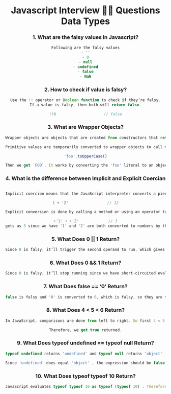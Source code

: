 <div align="center">
  <h1> Javascript Interview 👨‍💻️ Questions Data Types </h1>
  <div>

### 1. What are the **falsy values** in Javascript?

```js
Following are the falsy values
- ''
- 0
- null
- undefined
- false
- NaN
```

### 2. How to check if value is falsy?

```js
Use the !! operator or Boolean function to check if they’re falsy.
If a value is falsy, then both will return false.

!!0                     // false
```

### 3. What are Wrapper Objects?

```js
Wrapper objects are objects that are created from constructors that return primitive values but have the type 'object' if it’s a number or a string. Symbols and BigInt have their own types.

Primitive values are temporarily converted to wrapper objects to call methods.

'foo'.toUpperCase()

Then we get `FOO`. It works by converting the 'foo' literal to an object and then call the toUpperCase() method on it.
```

### 4. What is the difference between Implicit and Explicit Coercian

```js

Implicit coercion means that the JavaScript interpreter converts a piece of data from one type to another without explicitly calling a method.

1 + '2'                 // 12

Explicit conversion is done by calling a method or using an operator to convert a type.

+'1' + +'2'             // 3
gets us 3 since we have '1' and '2' are both converted to numbers by the unary + operator.
```

### 5. What Does 0 || 1 Return?

```js
Since 0 is falsy, it’ll trigger the second operand to run, which gives us 1. Therefore, it should return 1.
```

### 6. What Does 0 && 1 Return?

```js
Since 0 is falsy, it’ll stop running since we have short-circuited evaluation. Therefore, we get 0 returned.
```

### 7. What Does false == ‘0’ Return?

```js
false is falsy and '0' is converted to 0, which is falsy, so they are the same in terms of the ==’s comparison criteria. Therefore, we should get true returned.
```

### 8. What Does 4 < 5 < 6 Return?

```js
In JavaScript, comparisons are done from left to right. So first 4 < 5 will be evaluated, which gives us true . Then true < 6 is evaluated, which is converted to 1 < 6 which is also true .

Therefore, we get true returned.

```

### 9. What Does typeof undefined == typeof null Return?

```js
typeof undefined returns 'undefined' and typeof null returns 'object' .

Since 'undefined' does equal 'object' , the expression should be false .
```

### 10. What Does typeof typeof 10 Return?

```js
JavaScript evaluates typeof typeof 10 as typeof (typeof 10) . Therefore, this returns typeof 'number' , which returns 'string' since 'number' is a string.
```
